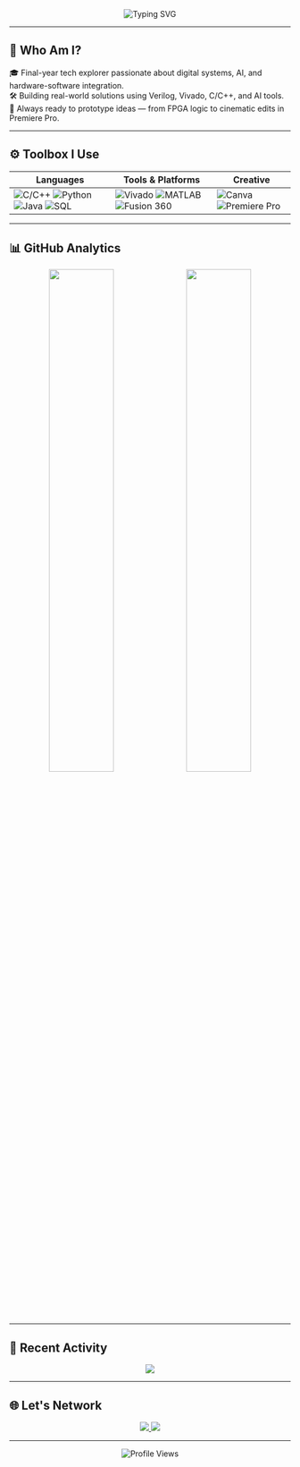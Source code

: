 <!-- HEADER -->
<div align="center">
  <img src="https://readme-typing-svg.herokuapp.com?font=Fira+Code&weight=500&size=25&pause=1000&center=true&vCenter=true&width=435&lines=Hi+there!+I'm+Yuvraj+Singh;Engineer+%7C+Builder+%7C+Innovator;Welcome+to+my+GitHub+Profile!+👨‍💻" alt="Typing SVG" />
</div>

---

## 🧩 Who Am I?

🎓 Final-year tech explorer passionate about digital systems, AI, and hardware-software integration.  
🛠️ Building real-world solutions using Verilog, Vivado, C/C++, and AI tools.  
🚀 Always ready to prototype ideas — from FPGA logic to cinematic edits in Premiere Pro.

---

## ⚙️ Toolbox I Use

<div align="center">
  
| Languages | Tools & Platforms | Creative |
|----------|------------------|----------|
| ![C/C++](https://img.shields.io/badge/C/C++-00599C?style=for-the-badge&logo=cplusplus&logoColor=white) ![Python](https://img.shields.io/badge/Python-3776AB?style=for-the-badge&logo=python&logoColor=white) ![Java](https://img.shields.io/badge/Java-007396?style=for-the-badge&logo=java&logoColor=white) ![SQL](https://img.shields.io/badge/SQL-4479A1?style=for-the-badge&logo=postgresql&logoColor=white) | ![Vivado](https://img.shields.io/badge/Xilinx-Vivado-FF6600?style=for-the-badge) ![MATLAB](https://img.shields.io/badge/MATLAB-orange?style=for-the-badge) ![Fusion 360](https://img.shields.io/badge/Fusion%20360-005C8D?style=for-the-badge&logo=autodesk&logoColor=white) | ![Canva](https://img.shields.io/badge/Canva-00C4CC?style=for-the-badge&logo=canva&logoColor=white) ![Premiere Pro](https://img.shields.io/badge/Premiere_Pro-9999FF?style=for-the-badge&logo=adobe-premiere-pro&logoColor=white) |
  
</div>

---

## 📊 GitHub Analytics

<div align="center">
  <img src="https://github-readme-stats.vercel.app/api?username=yuvrajsingh835&show_icons=true&theme=algolia&hide_border=true&border_radius=12" width="48%" />
  <img src="https://github-readme-stats.vercel.app/api/top-langs/?username=yuvrajsingh835&layout=compact&theme=algolia&hide_border=true&border_radius=12" width="48%" />
</div>

---

## 🌱 Recent Activity

<p align="center">
  <img src="https://github-readme-activity-graph.cyclic.app/graph?username=yuvrajsingh835&theme=github-compact&hide_border=true" />
</p>

---

## 🌐 Let's Network

<p align="center">
  <a href="https://www.linkedin.com/in/yuvrajsingh835/" target="_blank">
    <img src="https://img.shields.io/badge/LinkedIn-%230077B5?style=for-the-badge&logo=linkedin&logoColor=white"/>
  </a>
  <a href="mailto:your-email@example.com">
    <img src="https://img.shields.io/badge/Email-D14836?style=for-the-badge&logo=gmail&logoColor=white"/>
  </a>
</p>

---

<p align="center">
  <img src="https://komarev.com/ghpvc/?username=yuvrajsingh835&style=flat-square&color=blueviolet" alt="Profile Views" />
</p>

